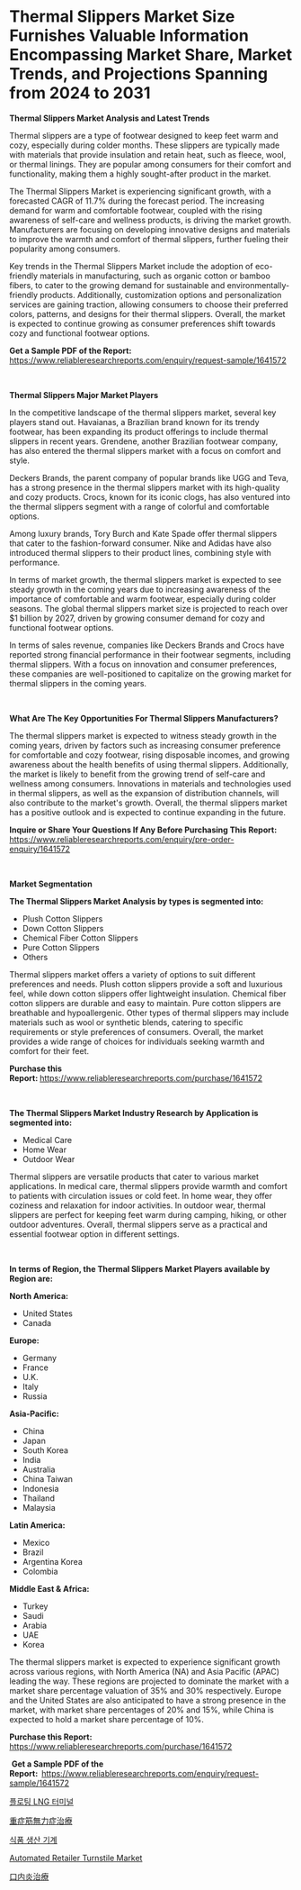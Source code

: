 <p><h1>Thermal Slippers Market Size Furnishes Valuable Information Encompassing Market Share, Market Trends, and Projections Spanning from 2024 to 2031</h1></p><p><strong>Thermal Slippers Market Analysis and Latest Trends</strong></p>
<p><p>Thermal slippers are a type of footwear designed to keep feet warm and cozy, especially during colder months. These slippers are typically made with materials that provide insulation and retain heat, such as fleece, wool, or thermal linings. They are popular among consumers for their comfort and functionality, making them a highly sought-after product in the market.</p><p>The Thermal Slippers Market is experiencing significant growth, with a forecasted CAGR of 11.7% during the forecast period. The increasing demand for warm and comfortable footwear, coupled with the rising awareness of self-care and wellness products, is driving the market growth. Manufacturers are focusing on developing innovative designs and materials to improve the warmth and comfort of thermal slippers, further fueling their popularity among consumers.</p><p>Key trends in the Thermal Slippers Market include the adoption of eco-friendly materials in manufacturing, such as organic cotton or bamboo fibers, to cater to the growing demand for sustainable and environmentally-friendly products. Additionally, customization options and personalization services are gaining traction, allowing consumers to choose their preferred colors, patterns, and designs for their thermal slippers. Overall, the market is expected to continue growing as consumer preferences shift towards cozy and functional footwear options.</p></p>
<p><strong>Get a Sample PDF of the Report:&nbsp;</strong> <a href="https://www.reliableresearchreports.com/enquiry/request-sample/1641572">https://www.reliableresearchreports.com/enquiry/request-sample/1641572</a></p>
<p>&nbsp;</p>
<p><strong>Thermal Slippers Major Market Players</strong></p>
<p><p>In the competitive landscape of the thermal slippers market, several key players stand out. Havaianas, a Brazilian brand known for its trendy footwear, has been expanding its product offerings to include thermal slippers in recent years. Grendene, another Brazilian footwear company, has also entered the thermal slippers market with a focus on comfort and style.</p><p>Deckers Brands, the parent company of popular brands like UGG and Teva, has a strong presence in the thermal slippers market with its high-quality and cozy products. Crocs, known for its iconic clogs, has also ventured into the thermal slippers segment with a range of colorful and comfortable options.</p><p>Among luxury brands, Tory Burch and Kate Spade offer thermal slippers that cater to the fashion-forward consumer. Nike and Adidas have also introduced thermal slippers to their product lines, combining style with performance.</p><p>In terms of market growth, the thermal slippers market is expected to see steady growth in the coming years due to increasing awareness of the importance of comfortable and warm footwear, especially during colder seasons. The global thermal slippers market size is projected to reach over $1 billion by 2027, driven by growing consumer demand for cozy and functional footwear options.</p><p>In terms of sales revenue, companies like Deckers Brands and Crocs have reported strong financial performance in their footwear segments, including thermal slippers. With a focus on innovation and consumer preferences, these companies are well-positioned to capitalize on the growing market for thermal slippers in the coming years.</p></p>
<p>&nbsp;</p>
<p><strong>What Are The Key Opportunities For Thermal Slippers Manufacturers?</strong></p>
<p><p>The thermal slippers market is expected to witness steady growth in the coming years, driven by factors such as increasing consumer preference for comfortable and cozy footwear, rising disposable incomes, and growing awareness about the health benefits of using thermal slippers. Additionally, the market is likely to benefit from the growing trend of self-care and wellness among consumers. Innovations in materials and technologies used in thermal slippers, as well as the expansion of distribution channels, will also contribute to the market's growth. Overall, the thermal slippers market has a positive outlook and is expected to continue expanding in the future.</p></p>
<p><strong>Inquire or Share Your Questions If Any Before Purchasing This Report:</strong> <a href="https://www.reliableresearchreports.com/enquiry/pre-order-enquiry/1641572">https://www.reliableresearchreports.com/enquiry/pre-order-enquiry/1641572</a></p>
<p>&nbsp;</p>
<p><strong>Market Segmentation</strong></p>
<p><strong>The Thermal Slippers Market Analysis by types is segmented into:</strong></p>
<p><ul><li>Plush Cotton Slippers</li><li>Down Cotton Slippers</li><li>Chemical Fiber Cotton Slippers</li><li>Pure Cotton Slippers</li><li>Others</li></ul></p>
<p><p>Thermal slippers market offers a variety of options to suit different preferences and needs. Plush cotton slippers provide a soft and luxurious feel, while down cotton slippers offer lightweight insulation. Chemical fiber cotton slippers are durable and easy to maintain. Pure cotton slippers are breathable and hypoallergenic. Other types of thermal slippers may include materials such as wool or synthetic blends, catering to specific requirements or style preferences of consumers. Overall, the market provides a wide range of choices for individuals seeking warmth and comfort for their feet.</p></p>
<p><strong>Purchase this Report:&nbsp;</strong><a href="https://www.reliableresearchreports.com/purchase/1641572">https://www.reliableresearchreports.com/purchase/1641572</a></p>
<p>&nbsp;</p>
<p><strong>The Thermal Slippers Market Industry Research by Application is segmented into:</strong></p>
<p><ul><li>Medical Care</li><li>Home Wear</li><li>Outdoor Wear</li></ul></p>
<p><p>Thermal slippers are versatile products that cater to various market applications. In medical care, thermal slippers provide warmth and comfort to patients with circulation issues or cold feet. In home wear, they offer coziness and relaxation for indoor activities. In outdoor wear, thermal slippers are perfect for keeping feet warm during camping, hiking, or other outdoor adventures. Overall, thermal slippers serve as a practical and essential footwear option in different settings.</p></p>
<p>&nbsp;</p>
<p><strong>In terms of Region, the Thermal Slippers Market Players available by Region are:</strong></p>
<p>
    <p> <strong> North America: </strong>
        <ul>
            <li>United States</li>
            <li>Canada</li>
        </ul>
        </p> 
    <p> <strong> Europe: </strong>
        <ul>
            <li>Germany</li>
            <li>France</li>
            <li>U.K.</li>
            <li>Italy</li>
            <li>Russia</li>
        </ul>
        </p> 
    <p> <strong> Asia-Pacific: </strong>
        <ul>
            <li>China</li>
            <li>Japan</li>
            <li>South Korea</li>
            <li>India</li>
            <li>Australia</li>
            <li>China Taiwan</li>
            <li>Indonesia</li>
            <li>Thailand</li>
            <li>Malaysia</li>
        </ul>
        </p> 
    <p> <strong> Latin America: </strong>
        <ul>
            <li>Mexico</li>
            <li>Brazil</li>
            <li>Argentina Korea</li>
            <li>Colombia</li>
        </ul>
        </p> 
    <p> <strong> Middle East & Africa: </strong>
        <ul>
            <li>Turkey</li>
            <li>Saudi</li>
            <li>Arabia</li>
            <li>UAE</li>
            <li>Korea</li>
        </ul>
    </p>
    </p>
<p><p>The thermal slippers market is expected to experience significant growth across various regions, with North America (NA) and Asia Pacific (APAC) leading the way. These regions are projected to dominate the market with a market share percentage valuation of 35% and 30% respectively. Europe and the United States are also anticipated to have a strong presence in the market, with market share percentages of 20% and 15%, while China is expected to hold a market share percentage of 10%.</p></p>
<p><strong>Purchase this Report: </strong><a href="https://www.reliableresearchreports.com/purchase/1641572">https://www.reliableresearchreports.com/purchase/1641572</a></p>
<p>&nbsp;<strong>Get a Sample PDF of the Report:&nbsp;&nbsp;</strong><a href="https://www.reliableresearchreports.com/enquiry/request-sample/1641572">https://www.reliableresearchreports.com/enquiry/request-sample/1641572</a></p>
<p><strong></strong></p>
<p><p><a href="https://github.com/lkwggful07722/Market-Research-Report-List-1/blob/main/63596795577.md">플로팅 LNG 터미널</a></p><p><a href="https://github.com/ycmtqqhvk3273/Market-Research-Report-List-1/blob/main/37564136170.md">重症筋無力症治療</a></p><p><a href="https://github.com/ZacharyScthmitt4465/Market-Research-Report-List-1/blob/main/47334345578.md">식품 생산 기계</a></p><p><a href="https://issuu.com/reportprime-2/docs/automated-retailer-turnstile-market-size-2030.pptx">Automated Retailer Turnstile Market</a></p><p><a href="https://github.com/mathieurico66/Market-Research-Report-List-1/blob/main/29953276171.md">口内炎治療</a></p></p>